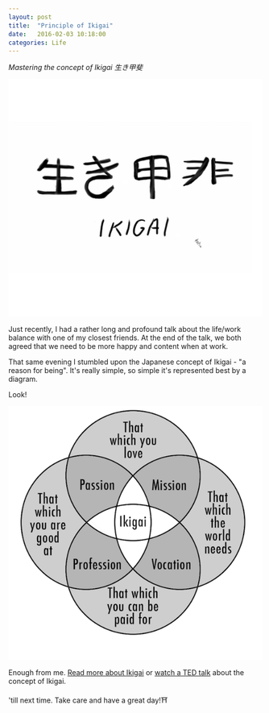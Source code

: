 ```yaml
---
layout: post
title:  "Principle of Ikigai"
date:   2016-02-03 10:18:00
categories: Life
---
```


*Mastering the concept of Ikigai 生き甲斐*

![Ikigai drawn](https://github.com/FilipKmn/filipkmn.github.io/blob/master/assets/images/ikigai/ikigai1.png?raw=true)

Just recently, I had a rather long and profound talk about the life/work balance with one of my closest friends. At the end of the talk, we both agreed that we need to be more happy and content when at work.

That same evening I stumbled upon the Japanese concept of Ikigai - "a reason for being". It's really simple, so simple it's represented best by a diagram.

Look!

![Ikigai diagram](https://github.com/FilipKmn/filipkmn.github.io/blob/master/assets/images/ikigai/ikigai.png?raw=true)

Enough from me. [Read more about Ikigai](https://en.wikipedia.org/wiki/Ikigai) or [watch a TED talk](https://www.ted.com/talks/dan_buettner_how_to_live_to_be_100?language=en) about the concept of Ikigai.

'till next time.
Take care and have a great day!⛩
